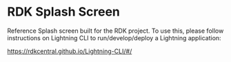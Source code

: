 # RDK Splash Screen

Reference Splash screen built for the RDK project. To use this, please follow instructions on Lightning CLI to run/develop/deploy a Lightning application:

https://rdkcentral.github.io/Lightning-CLI/#/

